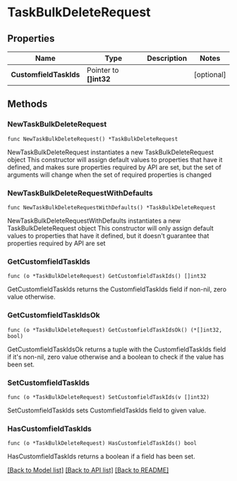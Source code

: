 # TaskBulkDeleteRequest

## Properties

Name | Type | Description | Notes
------------ | ------------- | ------------- | -------------
**CustomfieldTaskIds** | Pointer to **[]int32** |  | [optional] 

## Methods

### NewTaskBulkDeleteRequest

`func NewTaskBulkDeleteRequest() *TaskBulkDeleteRequest`

NewTaskBulkDeleteRequest instantiates a new TaskBulkDeleteRequest object
This constructor will assign default values to properties that have it defined,
and makes sure properties required by API are set, but the set of arguments
will change when the set of required properties is changed

### NewTaskBulkDeleteRequestWithDefaults

`func NewTaskBulkDeleteRequestWithDefaults() *TaskBulkDeleteRequest`

NewTaskBulkDeleteRequestWithDefaults instantiates a new TaskBulkDeleteRequest object
This constructor will only assign default values to properties that have it defined,
but it doesn't guarantee that properties required by API are set

### GetCustomfieldTaskIds

`func (o *TaskBulkDeleteRequest) GetCustomfieldTaskIds() []int32`

GetCustomfieldTaskIds returns the CustomfieldTaskIds field if non-nil, zero value otherwise.

### GetCustomfieldTaskIdsOk

`func (o *TaskBulkDeleteRequest) GetCustomfieldTaskIdsOk() (*[]int32, bool)`

GetCustomfieldTaskIdsOk returns a tuple with the CustomfieldTaskIds field if it's non-nil, zero value otherwise
and a boolean to check if the value has been set.

### SetCustomfieldTaskIds

`func (o *TaskBulkDeleteRequest) SetCustomfieldTaskIds(v []int32)`

SetCustomfieldTaskIds sets CustomfieldTaskIds field to given value.

### HasCustomfieldTaskIds

`func (o *TaskBulkDeleteRequest) HasCustomfieldTaskIds() bool`

HasCustomfieldTaskIds returns a boolean if a field has been set.


[[Back to Model list]](../README.md#documentation-for-models) [[Back to API list]](../README.md#documentation-for-api-endpoints) [[Back to README]](../README.md)


